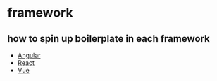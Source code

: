 # framework

## how to spin up boilerplate in each framework

- [Angular](angular/README.md) 
- [React](react/README.md) 
- [Vue](vue/README.md) 
